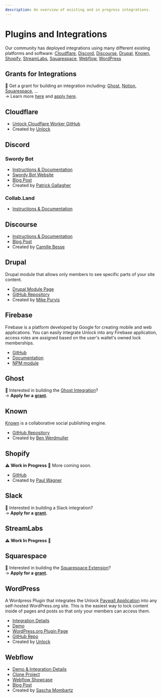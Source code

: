 ```yaml
---
description: An overview of existing and in progress integrations.
---
```


# Plugins and Integrations

Our community has deployed integrations using many different existing platforms and software: [Cloudflare](./#cloudflare), [Discord](./#discord), [Discourse](./#discourse), [Drupal](./#drupal), [Known](./#known), [Shopify](./#shopify), [StreamLabs](./#streamlabs), [Squarespace](./#squarespace), [Webflow](./#webflow), [WordPress](./#wordpress)

## Grants for Integrations

👀 Get a grant for building an integration including: [Ghost](https://ghost.org/integrations/custom-integrations/), [Notion](http://developers.notion.com), [Squarespace](https://www.squarespace.com/extensions/home), ...\
→ Learn more [here](../../governance/grants-bounties-and-matchings.md#grants) and [apply here](../../governance/grants-bounties-and-matchings.md#grant-applications).

## Cloudflare

- [Unlock Cloudflare Worker GitHub](https://github.com/unlock-protocol/cloudflare-worker)
- Created by [Unlock](https://github.com/unlock-protocol)

## Discord

### Swordy Bot

- [Instructions & Documentation](swordybot.md)
- [Swordy Bot Website](https://swordybot.com)
- [Blog Post](https://unlock-protocol.com/blog/swordy-bot-intro)
- Created by [Patrick Gallagher](https://patrickgallagher.dev)

### Collab.Land

- [Instructions & Documentation](collab-land.md)

## Discourse

- [Instructions & Documentation](https://unlock.community/t/unlock-discourse-plugin/64)
- [Blog Post](https://unlock-protocol.com/blog/discourse-plugin)
- Created by [Camille Besse](https://twitter.com/camillebesse)

## Drupal

Drupal module that allows only members to see specific parts of your site content.

- [Drupal Module Page](https://www.drupal.org/project/unlock)
- [GitHub Repository](https://github.com/mikedotexe/unlock)
- Created by [Mike Purvis](https://github.com/mikedotexe)

## Firebase

Firebase is a platform developed by Google for creating mobile and web applications. You can easily integrate Unlock into any Firebase application, access roles are assigned based on the user's wallet's owned lock memberships.

- [GitHub](https://github.com/novum-insights/unlock-protocol-firebase)
- [Documentation](https://david-layton.gitbook.io/novum/)
- [NPM module](https://www.npmjs.com/package/@novuminsights/unlock-protocol-firebase)

## Ghost

👀 Interested in building the [Ghost Integration](https://ghost.org/integrations/custom-integrations/)?\
→ **Apply for a** [**grant**](https://share.hsforms.com/1gAdLgNOESNCWJ9bJxCUAMwbvg22)**.**

## Known

[Known](../../) is a collaborative social publishing engine.

- [GitHub Repository](https://github.com/idno/Unlock)
- Created by [Ben Werdmuller](https://twitter.com/benwerd/)

## Shopify

⚠️ **Work in Progress** 🚧 More coming soon.

- [GitHub](https://github.com/pwagner/unlock-shopify-app)
- Created by [Paul Wagner](https://twitter.com/pswgnr)

## Slack

👀 Interested in building a Slack integration?\
→ **Apply for a** [**grant**](https://share.hsforms.com/1gAdLgNOESNCWJ9bJxCUAMwbvg22)**.**

## StreamLabs

⚠️ **Work In Progress** 🚧

## Squarespace

👀 Interested in building the [Squarespace Extension](https://www.squarespace.com/extensions/home)?\
→ **Apply for a** [**grant**](https://share.hsforms.com/1gAdLgNOESNCWJ9bJxCUAMwbvg22)**.**

## WordPress

A Wordpress Plugin that integrates the Unlock [Paywall Application](../../tools/paywall/) into any self-hosted WordPress.org site. This is the easiest way to lock content inside of pages and posts so that only your members can access them.

- [Integration Details](wordpress-plugin.md)
- [Demo](https://wordpress-demo.unlock-protocol.com)
- [WordPress.org Plugin Page](https://wordpress.org/plugins/unlock-protocol/)
- [GitHub Repo](https://github.com/unlock-protocol/unlock-wordpress-plugin)
- Created by [Unlock](https://github.com/unlock-protocol)

## Webflow

- [Demo & Integration Details](https://unlock-integration.webflow.io)
- [Clone Project](https://preview.webflow.com/preview/unlock-integration?preview=d2b65d0b804e0767c26e883d94d9ebbb)
- [Webflow Showcase](https://webflow.com/website/Integrating-Unlock)
- [Blog Post](https://unlock-protocol.com/blog/webflow-integration)
- Created by [Sascha Mombartz](https://twitter.com/supermombartz)
